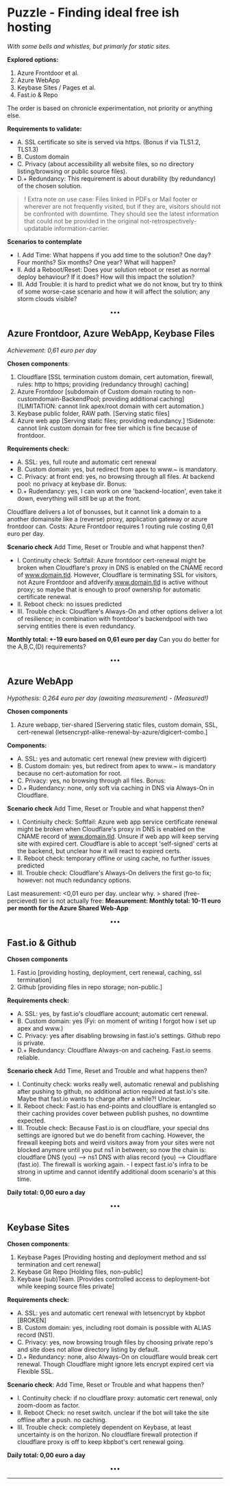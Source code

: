 # Puzzle - Finding ideal free ish hosting 

*With some bells and whistles, but primarly for static sites.*

**Explored options:**

1. Azure Frontdoor et al.
2. Azure WebApp
3. Keybase Sites / Pages et al.
4. Fast.io & Repo

The order is based on chronicle experimentation, not priority or anything else.



**Requirements to validate:**

- A. SSL certificate so site is served via https. (Bonus if via TLS1.2, TLS1.3)
- B. Custom domain
- C. Privacy (about accessibility all website files, so no directory listing/browsing or public source files).
- D.+ Redundancy:  This requirement is about durability (by redundancy) of the chosen solution. 

> ! Extra note on use case: Files linked in PDFs or Mail footer or wherever are not frequently visited, but if they are, visitors should not be confronted with downtime. They should see the latest information that could not be provided in the original not-retrospectively-updatable information-carrier.



**Scenarios to contemplate**

- I. Add Time: What happens if you add time to the solution? One day? Four months? Six months? One year? What will happen? 
- II. Add a Reboot/Reset: Does your solution reboot or reset as normal deploy behaviour? If it does? How will this impact the solution?
- III. Add Trouble: it is hard to predict what we do not know, but try to think of some worse-case scenario and how it will affect the solution; any storm clouds visible?

<center>•••</center>

## Azure Frontdoor, Azure WebApp, Keybase Files

*Achievement: 0,61 euro per day*

**Chosen components**:

1. Cloudflare [SSL termination custom domain, cert automation, firewall, rules: http to https; providing (redundancy through) caching]
2. Azure Frontdoor [subdomain of Custom domain routing to non-customdomain-BackendPool; providing additional caching] (!LIMITATION: cannot link apex/root domain with cert automation.)
3. Keybase public folder, RAW path. [Serving static files]
4. Azure web app [Serving static files; providing redundancy.] !Sidenote: cannot link custom domain for free tier which is fine because of frontdoor.

   

**Requirements check:**
- A. SSL: yes, full route and automatic cert renewal
- B. Custom domain: yes, but redirect from apex to www.~ is mandatory.
- C. Privacy: at front end: yes, no browsing through all files. At backend pool: no privacy at keybase dir.
Bonus:
- D.+ Rudendancy: yes, I can work on one 'backend-location', even take it down, everything will sitll be up at the front.

Cloudflare delivers a lot of bonusses, but it cannot link a domain to a another domainsite like a (reverse) proxy, application gateway or azure frontdoor can.
Costs: Azure Frontdoor requires 1 routing rule costing 0,61 euro per day.



**Scenario check**
Add Time, Reset or Trouble and what happenst then?
- I. Continuity check: Softfail: Azure frontdoor cert-renewal might be broken when Cloudflare's proxy in DNS is enabled on the CNAME record of www.domain.tld. However, Cloudflare is terminating SSL for visitors, not Azure Frontdoor and afdverify.www.domain.tld is active without proxy; so maybe that is enough to proof ownership for automatic certificate renewal.
- II. Reboot check: no issues predicted
- III. Trouble check: Cloudflare's Always-On and other options deliver a lot of resilience; in combination with frontdoor's backendpool with two serving entities there is even redundancy.

**Monthly total: +-19 euro based on 0,61 euro per day**
Can you do better for the A,B,C,(D) requirements?

<center>•••</center>

## Azure WebApp

*Hypothesis: 0,264 euro per day (awaiting measurement) - (Measured!)*

**Chosen components**

1. Azure webapp, tier-shared [Servering static files, custom domain, SSL, cert-renewal (letsencrypt-alike-renewal-by-azure/digicert-combo.]

**Components:**
- A. SSL: yes and automatic cert renewal (new preview with digicert)
- B. Custom domain: yes, but redirect from apex to www.~ is mandatory because no cert-automation for root.
- C. Privacy: yes, no browsing through all files. 
Bonus:
- D.+ Rudendancy: none, only soft via caching in DNS via Always-On in Cloudflare.



**Scenario check**
Add Time, Reset or Trouble and what happenst then?
- I. Continiuity check: Softfail: Azure web app service certificate renewal might be broken when Cloudflare's proxy in DNS is enabled on the CNAME record of www.domain.tld. Unsure if web app will keep serving site with expired cert. Cloudflare is able to accept 'self-signed' certs at the backend, but unclear how it will react to expired certs.
- II. Reboot check: temporary offline or using cache, no further issues predicted
- III. Trouble check: Cloudflare's Always-On delivers the first go-to fix; however: not much redundancy options.

Last measurement: <0,01 euro per day. unclear why. > shared (free-percieved) tier is not actually free:
**Measurement: Monthly total: 10-11 euro per month for the Azure Shared Web-App**

<center>•••</center>

## Fast.io & Github

**Chosen components**

1. Fast.io [providing hosting, deployment, cert renewal, caching, ssl termination]
2. Github [providing files in repo storage; non-public.]


**Requirements check:**
- A. SSL: yes, by fast.io's cloudflare account; automatic cert renewal.
- B. Custom domain: yes (Fyi: on moment of writing I forgot how i set up apex and www.)
- C. Privacy: yes after disabling browsing in fast.io's settings. Github repo is private.
- D.+ Redundancy: Cloudflare Always-on and cacheing. Fast.io seems reliable.



**Scenario check**
Add Time, Reset and Trouble and what happens then?

- I. Continuity check: works really well, automatic renewal and publishing after pushing to github, no additional action required at fast.io's site. Maybe that fast.io wants to charge after a while?! Unclear.
- II. Reboot check: Fast.io has end-points and cloudflare is entangled so their caching provides cover between publish pushes, no downtime expected.
- III. Trouble check: Because Fast.io is on cloudflare, your special dns settings are ignored but we do benefit from caching. However, the firewall keeping bots and weird visitors away from your sites were not blocked anymore until you put ns1 in between; so now the chain is: cloudflare DNS (you) --> ns1 DNS with alias record (you) --> Cloudflare (fast.io). The firewall is working again. - I expect fast.io's infra to be strong in uptime and cannot identify additional doom scenario's at this time.



**Daily total: 0,00 euro a day**

<center>•••</center>



## Keybase Sites

**Chosen components**:

1. Keybase Pages [Providing hosting and deployment method and ssl termination and cert renewal]
2. Keybase Git Repo [Holding files, non-public]
3. Keybase (sub)Team. [Provides controlled access to deployment-bot while keeping source files private]

   

**Requirements check:**
- A. SSL: yes and automatic cert renewal with letsencrypt by kbpbot [BROKEN]
- B. Custom domain: yes, including root domain is possible with ALIAS record (NS1).
- C. Privacy: yes, now browsing trough files by choosing private repo's and site does not allow directory listing by default.
- D.+ Redundancy: none, also Always-On on cloudflare would break cert renewal. Though Cloudflare might ignore lets encrypt expired cert via Flexible SSL.



**Scenario check**:
Add Time, Reset or Trouble and what happens then?

- I. Continuity check: if no cloudflare proxy: automatic cert renewal, only zoom-doom as factor.
- II. Reboot Check: no reset switch. unclear if the bot will take the site offline after a push. no caching.
- III. Trouble check: completely dependent on Keybase, at least uncertainty is on the horizon. No cloudflare firewall protection if cloudflare proxy is off to keep kbpbot's cert renewal going.



**Daily total: 0,00 euro a day**

<center>•••</center>





----







